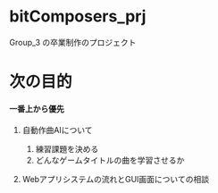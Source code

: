 # bitComposers_prj
Group_3 の卒業制作のプロジェクト

# 次の目的

#### 一番上から優先
1. 自動作曲AIについて
    1. 練習課題を決める
    1. どんなゲームタイトルの曲を学習させるか
    
1. Webアプリシステムの流れとGUI画面についての相談
